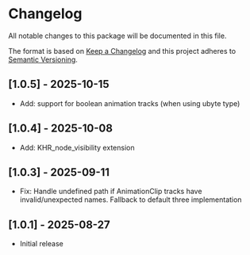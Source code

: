 # Changelog
All notable changes to this package will be documented in this file.

The format is based on [Keep a Changelog](http://keepachangelog.com/en/1.0.0/)
and this project adheres to [Semantic Versioning](http://semver.org/spec/v2.0.0.html).

## [1.0.5] - 2025-10-15
- Add: support for boolean animation tracks (when using ubyte type)

## [1.0.4] - 2025-10-08
- Add: KHR_node_visibility extension

## [1.0.3] - 2025-09-11
- Fix: Handle undefined path if AnimationClip tracks have invalid/unexpected names. Fallback to default three implementation

## [1.0.1] - 2025-08-27
- Initial release
